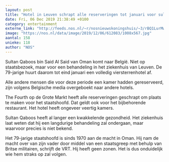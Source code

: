 ```yaml
---
layout: post
title: "Hotel in Leuven schrapt alle reserveringen tot januari voor sultan van Oman"
date: Fri, 06 Dec 2019 21:38:49 +0100
category: entertainment
externe_link: "http://feeds.nos.nl/~r/nosnieuwskoningshuis/~3/rBQ1LurMwLQ/2313604"
image: "https://nos.nl/data/image/2019/12/06/612083/1008x567.jpg"
aantal: 158
unieke: 118
author: "NOS"
---
```


<p>Sultan Qaboos bin Said Al Said van Oman komt naar België. Niet op staatsbezoek, maar voor een behandeling in het ziekenhuis van Leuven. De 79-jarige huurt daarom tot eind januari een volledig viersterrenhotel af.</p>
<p>Alle andere mensen die voor deze periode een kamer hadden gereserveerd, zijn volgens Belgische media overgeboekt naar andere hotels.</p>
<p>The Fourth op de Grote Markt heeft alle reserveringen geschrapt om plaats te maken voor het staatshoofd. Dat geldt ook voor het bijbehorende restaurant. Het hotel heeft ongeveer veertig kamers.</p>
<p>Sultan Qaboos heeft al langer een kwakkelende gezondheid. Het ziekenhuis laat weten dat hij een langdurige behandeling zal ondergaan, maar waarvoor precies is niet bekend.</p>
<p>Het 79-jarige staatshoofd is sinds 1970 aan de macht in Oman. Hij nam de macht over van zijn vader door middel van een staatsgreep met behulp van Britse militairen, schrijft de VRT. Hij heeft geen zonen. Het is dus onduidelijk wie hem straks op zal volgen.</p><img src="http://feeds.feedburner.com/~r/nosnieuwskoningshuis/~4/rBQ1LurMwLQ" height="1" width="1" alt=""/>
